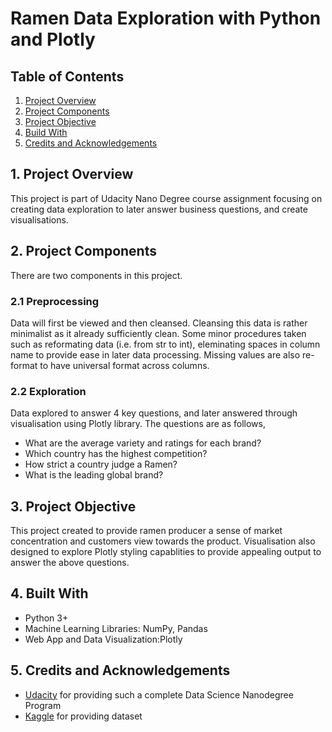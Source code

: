 # Ramen Data Exploration with Python and Plotly
## Table of Contents
1. [Project Overview](#po)
2. [Project Components](#pc)
3. [Project Objective](#pob)
4. [Build With](#bw)
5. [Credits and Acknowledgements](#ca)

<a name="po"></a>
## 1. Project Overview
This project is part of Udacity Nano Degree course assignment focusing on creating data exploration to later answer business questions, and create visualisations. 
<a name="pc"></a>
## 2. Project Components
There are two components in this project.
### 2.1 Preprocessing
Data will first be viewed and then cleansed. Cleansing this data is rather minimalist as it already sufficiently clean. Some minor procedures taken such as reformating data (i.e. from str to int), eleminating spaces in column name to provide ease in later data processing. Missing values are also re-format to have universal format across columns. 
### 2.2 Exploration
Data explored to answer 4 key questions, and later answered through visualisation using Plotly library. The questions are as follows, 
* What are the average variety and ratings for each brand?
* Which country has the highest competition?
* How strict a country judge a Ramen?
* What is the leading global brand? 
<a name="pob"></a>
## 3. Project Objective
This project created to provide ramen producer a sense of market concentration and customers view towards the product. Visualisation also designed to explore Plotly styling capablities to provide appealing output to answer the above questions. <a name="bw"></a>
## 4. Built With
* Python 3+
* Machine Learning Libraries: NumPy, Pandas
* Web App and Data Visualization:Plotly
<a name="in"></a>
## 5. Credits and Acknowledgements
* [Udacity](https://www.udacity.com/) for providing such a complete Data Science Nanodegree Program
* [Kaggle](https://www.kaggle.com/residentmario/ramen-ratings) for providing dataset 

